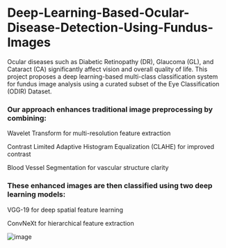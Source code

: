 # Deep-Learning-Based-Ocular-Disease-Detection-Using-Fundus-Images

Ocular diseases such as Diabetic Retinopathy (DR), Glaucoma (GL), and Cataract (CA) significantly affect vision and overall quality of life. This project proposes a deep learning-based multi-class classification system for fundus image analysis using a curated subset of the Eye Classification (ODIR) Dataset.

### Our approach enhances traditional image preprocessing by combining:

Wavelet Transform for multi-resolution feature extraction

Contrast Limited Adaptive Histogram Equalization (CLAHE) for improved contrast

Blood Vessel Segmentation for vascular structure clarity

### These enhanced images are then classified using two deep learning models:

VGG-19 for deep spatial feature learning

ConvNeXt for hierarchical feature extraction

![image](https://github.com/user-attachments/assets/0186f772-23ce-457d-8d77-8ec8ba5e6f8f)
